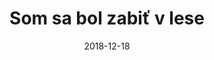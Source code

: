 ---
layout: post
title: Som sa bol zabiť v lese
date: 2018-12-18
obrazky: ["/assets/img/mtb.jpg"]
---